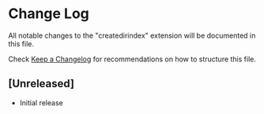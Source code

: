 # Change Log

All notable changes to the "createdirindex" extension will be documented in this file.

Check [Keep a Changelog](http://keepachangelog.com/) for recommendations on how to structure this file.

## [Unreleased]

- Initial release